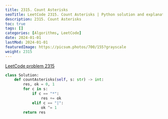 ```yaml
---
title: 2315. Count Asterisks
seoTitle: LeetCode 2315. Count Asterisks | Python solution and explanation
description: 2315. Count Asterisks
toc: true
tags: []
categories: [Algorithms, LeetCode]
date: 2024-01-01
lastMod: 2024-01-01
featuredImage: https://picsum.photos/700/155?grayscale
weight: 2315
---
```


[LeetCode problem 2315](https://leetcode.com/problems/count-asterisks/)

```python
class Solution:
    def countAsterisks(self, s: str) -> int:
        res, ok = 0, 1
        for c in s:
            if c == "*":
                res += ok
            elif c == "|":
                ok ^= 1
        return res

```
